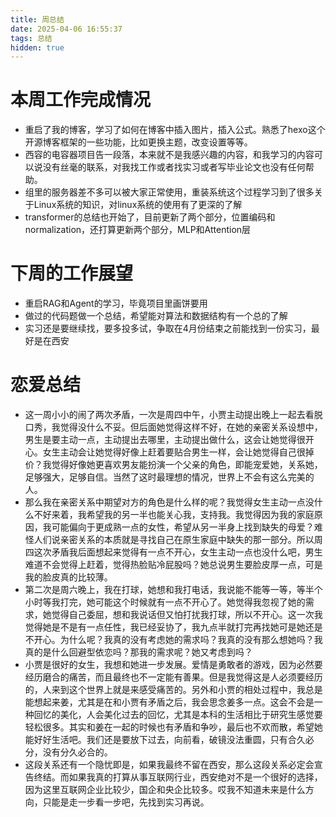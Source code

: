```yaml
---
title: 周总结
date: 2025-04-06 16:55:37
tags: 总结
hidden: true
---
```


# 本周工作完成情况

- 重启了我的博客，学习了如何在博客中插入图片，插入公式。熟悉了hexo这个开源博客框架的一些功能，比如更换主题，改变设置等等。
- 西容的电容器项目告一段落，本来就不是我感兴趣的内容，和我学习的内容可以说没有丝毫的联系，对我找工作或者找实习或者写毕业论文也没有任何帮助。
- 组里的服务器差不多可以被大家正常使用，重装系统这个过程学习到了很多关于Linux系统的知识，对linux系统的使用有了更深的了解
- transformer的总结也开始了，目前更新了两个部分，位置编码和normalization，还打算更新两个部分，MLP和Attention层

# 下周的工作展望

- 重启RAG和Agent的学习，毕竟项目里画饼要用
- 做过的代码题做一个总结，希望能对算法和数据结构有一个总的了解
- 实习还是要继续找，要多投多试，争取在4月份结束之前能找到一份实习，最好是在西安

# 恋爱总结

- 这一周小小的闹了两次矛盾，一次是周四中午，小贾主动提出晚上一起去看脱口秀，我觉得没什么不妥。但后面她觉得这样不好，在她的亲密关系设想中，男生是要主动一点，主动提出去哪里，主动提出做什么，这会让她觉得很开心。女生主动会让她觉得好像上赶着要贴合男生一样，会让她觉得自己很掉价？我觉得好像她更喜欢男友能扮演一个父亲的角色，即能宠爱她，关系她，足够强大，足够自信。当然了这时最理想的情况，世界上不会有这么完美的人。
- 那么我在亲密关系中期望对方的角色是什么样的呢？我觉得女生主动一点没什么不好来着，我希望我的另一半也能关心我，支持我。我觉得因为我的家庭原因，我可能偏向于更成熟一点的女性，希望从另一半身上找到缺失的母爱？难怪人们说亲密关系的本质就是寻找自己在原生家庭中缺失的那一部分。所以周四这次矛盾我后面想起来觉得有一点不开心，女生主动一点也没什么吧，男生难道不会觉得上赶着，觉得热脸贴冷屁股吗？她总说男生要脸皮厚一点，可是我的脸皮真的比较薄。
- 第二次是周六晚上，我在打球，她想和我打电话，我说能不能等一等，等半个小时等我打完，她可能这个时候就有一点不开心了。她觉得我忽视了她的需求，她觉得自己委屈，想和我说话但又怕打扰我打球，所以不开心。这一次我觉得她是不是有一点任性，我已经妥协了，我九点半就打完再找她可是她还是不开心。为什么呢？我真的没有考虑她的需求吗？我真的没有那么想她吗？我真的是什么回避型依恋吗？那我的需求呢？她又考虑到吗？
- 小贾是很好的女生，我想和她进一步发展。爱情是勇敢者的游戏，因为必然要经历磨合的痛苦，而且最终也不一定能有善果。但是我觉得这是人必须要经历的，人来到这个世界上就是来感受痛苦的。另外和小贾的相处过程中，我总是能想起来姜，尤其是在和小贾有矛盾之后，我会思念姜多一点。这会不会是一种回忆的美化，人会美化过去的回忆，尤其是本科的生活相比于研究生感觉要轻松很多。其实和姜在一起的时候也有矛盾和争吵，最后也不欢而散，希望她能好好生活吧。我们还是要放下过去，向前看，破镜没法重圆，只有合久必分，没有分久必合的。
- 这段关系还有一个隐忧即是，如果我最终不留在西安，那么这段关系必定会宣告终结。而如果我真的打算从事互联网行业，西安绝对不是一个很好的选择，因为这里互联网企业比较少，国企和央企比较多。哎我不知道未来是什么方向，只能是走一步看一步吧，先找到实习再说。